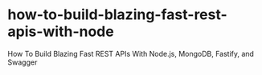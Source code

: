 # how-to-build-blazing-fast-rest-apis-with-node
How To Build Blazing Fast REST APIs With Node.js, MongoDB, Fastify, and Swagger
